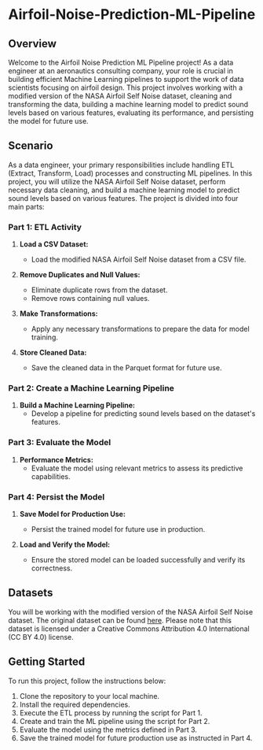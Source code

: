 # Airfoil-Noise-Prediction-ML-Pipeline
## Overview

Welcome to the Airfoil Noise Prediction ML Pipeline project! As a data engineer at an aeronautics consulting company, your role is crucial in building efficient Machine Learning pipelines to support the work of data scientists focusing on airfoil design. This project involves working with a modified version of the NASA Airfoil Self Noise dataset, cleaning and transforming the data, building a machine learning model to predict sound levels based on various features, evaluating its performance, and persisting the model for future use.

## Scenario

As a data engineer, your primary responsibilities include handling ETL (Extract, Transform, Load) processes and constructing ML pipelines. In this project, you will utilize the NASA Airfoil Self Noise dataset, perform necessary data cleaning, and build a machine learning model to predict sound levels based on various features. The project is divided into four main parts:

### Part 1: ETL Activity

1. **Load a CSV Dataset:**
   - Load the modified NASA Airfoil Self Noise dataset from a CSV file.

2. **Remove Duplicates and Null Values:**
   - Eliminate duplicate rows from the dataset.
   - Remove rows containing null values.

3. **Make Transformations:**
   - Apply any necessary transformations to prepare the data for model training.

4. **Store Cleaned Data:**
   - Save the cleaned data in the Parquet format for future use.

### Part 2: Create a Machine Learning Pipeline

1. **Build a Machine Learning Pipeline:**
   - Develop a pipeline for predicting sound levels based on the dataset's features.

### Part 3: Evaluate the Model

1. **Performance Metrics:**
   - Evaluate the model using relevant metrics to assess its predictive capabilities.

### Part 4: Persist the Model

1. **Save Model for Production Use:**
   - Persist the trained model for future use in production.

2. **Load and Verify the Model:**
   - Ensure the stored model can be loaded successfully and verify its correctness.

## Datasets

You will be working with the modified version of the NASA Airfoil Self Noise dataset. The original dataset can be found [here](https://archive.ics.uci.edu/dataset/291/airfoil+self+noise). Please note that this dataset is licensed under a Creative Commons Attribution 4.0 International (CC BY 4.0) license.

## Getting Started

To run this project, follow the instructions below:

1. Clone the repository to your local machine.
2. Install the required dependencies.
3. Execute the ETL process by running the script for Part 1.
4. Create and train the ML pipeline using the script for Part 2.
5. Evaluate the model using the metrics defined in Part 3.
6. Save the trained model for future production use as instructed in Part 4.
